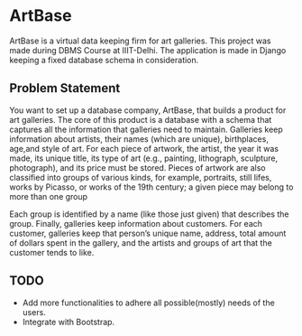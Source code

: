 # ArtBase
ArtBase is a virtual data keeping firm for art galleries. This project was made during DBMS Course at IIIT-Delhi. The application is made in Django keeping a fixed database schema in consideration.

## Problem Statement
You want to set up a database company, ArtBase, that builds a product for art
galleries. The core of this product is a database with a schema that captures all the
information that galleries need to maintain.
Galleries keep information about artists, their names (which are unique), birthplaces,
age,and style of art. For each piece of artwork, the artist, the year it was made, its
unique title, its type of art (e.g., painting, lithograph, sculpture, photograph), and its price
must be stored. Pieces of artwork are also classified into groups of various kinds, for
example, portraits, still lifes, works by Picasso, or works of the 19th century; a given
piece may belong to more than one group

Each group is identified by a name (like those just given) that describes the group.
Finally, galleries keep information about customers. For each customer, galleries keep
that person’s unique name, address, total amount of dollars spent in the gallery, and the artists and groups of art that the customer tends to like.

## TODO
* Add more functionalities to adhere all possible(mostly) needs of the users.
* Integrate with Bootstrap.
